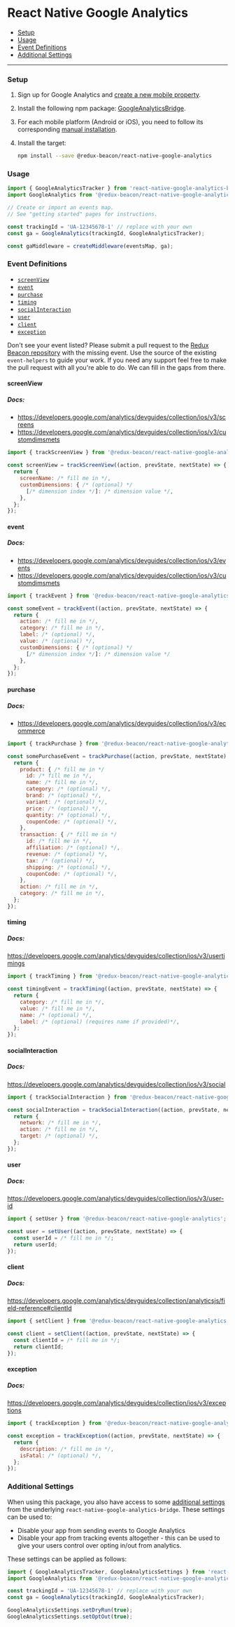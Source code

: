 # React Native Google Analytics

* [Setup](#setup)
* [Usage](#usage)
* [Event Definitions](#event-definitions)
* [Additional Settings](#additional-settings)

----

### Setup

1. Sign up for Google Analytics and
   [create a new mobile property](https://support.google.com/analytics/answer/2587086#GA).

2. Install the following npm package: [GoogleAnalyticsBridge](https://www.npmjs.com/package/react-native-google-analytics-bridge).

3. For each mobile platform (Android or iOS), you need to follow
   its corresponding [manual installation](https://github.com/idehub/react-native-google-analytics-bridge/wiki/Manual-installation).

4. Install the target:

    ```bash
    npm install --save @redux-beacon/react-native-google-analytics
    ```

### Usage

```js
import { GoogleAnalyticsTracker } from 'react-native-google-analytics-bridge';
import GoogleAnalytics from '@redux-beacon/react-native-google-analytics';

// Create or import an events map.
// See "getting started" pages for instructions.

const trackingId = 'UA-12345678-1' // replace with your own
const ga = GoogleAnalytics(trackingId, GoogleAnalyticsTracker);

const gaMiddleware = createMiddleware(eventsMap, ga);
```

### Event Definitions

* [`screenView`](#screenview)
* [`event`](#event)
* [`purchase`](#purchase)
* [`timing`](#timing)
* [`socialInteraction`](#socialinteraction)
* [`user`](#user)
* [`client`](#client)
* [`exception`](#exception)

Don't see your event listed? Please submit a pull request to
the [Redux Beacon repository](https://github.com/rangle/redux-beacon) with the
missing event. Use the source of the existing `event-helpers` to guide your
work. If you need any support feel free to make the pull request with all you're
able to do. We can fill in the gaps from there.

#### screenView
##### Docs:
 * https://developers.google.com/analytics/devguides/collection/ios/v3/screens
 * https://developers.google.com/analytics/devguides/collection/ios/v3/customdimsmets

```js
import { trackScreenView } from '@redux-beacon/react-native-google-analytics';

const screenView = trackScreenView((action, prevState, nextState) => {
  return {
    screenName: /* fill me in */,
    customDimensions: { /* (optional) */
      [/* dimension index */]: /* dimension value */,
    },
  };
});
```


#### event
##### Docs:
 * https://developers.google.com/analytics/devguides/collection/ios/v3/events
 * https://developers.google.com/analytics/devguides/collection/ios/v3/customdimsmets

```js
import { trackEvent } from '@redux-beacon/react-native-google-analytics';

const someEvent = trackEvent((action, prevState, nextState) => {
  return {
    action: /* fill me in */,
    category: /* fill me in */,
    label: /* (optional) */,
    value: /* (optional) */,
    customDimensions: { /* (optional) */
      [/* dimension index */]: /* dimension value */
    },
  };
});
```



#### purchase
##### Docs:
 * https://developers.google.com/analytics/devguides/collection/ios/v3/ecommerce

```js
import { trackPurchase } from '@redux-beacon/react-native-google-analytics';

const somePurchaseEvent = trackPurchase((action, prevState, nextState) => {
  return {
    product: { /* fill me in */
      id: /* fill me in */,
      name: /* fill me in */,
      category: /* (optional) */,
      brand: /* (optional) */,
      variant: /* (optional) */,
      price: /* (optional) */,
      quantity: /* (optional) */,
      couponCode: /* (optional) */,
    },
    transaction: { /* fill me in */
      id: /* fill me in */,
      affiliation: /* (optional) */,
      revenue: /* (optional) */,
      tax: /* (optional) */,
      shipping: /* (optional) */,
      couponCode: /* (optional) */,
    },
    action: /* fill me in */,
    category: /* fill me in */,
  };
});
```



#### timing
##### Docs:
https://developers.google.com/analytics/devguides/collection/ios/v3/usertimings

```js
import { trackTiming } from '@redux-beacon/react-native-google-analytics';

const timingEvent = trackTiming((action, prevState, nextState) => {
  return {
    category: /* fill me in */,
    value: /* fill me in */,
    name: /* (optional) */,
    label: /* (optional) (requires name if provided)*/,
  };
});
```



#### socialInteraction
##### Docs:
https://developers.google.com/analytics/devguides/collection/ios/v3/social

```js
import { trackSocialInteraction } from '@redux-beacon/react-native-google-analytics';

const socialInteraction = trackSocialInteraction((action, prevState, nextState) => {
  return {
    network: /* fill me in */,
    action: /* fill me in */,
    target: /* (optional) */,
  };
});
```



#### user
##### Docs:
https://developers.google.com/analytics/devguides/collection/ios/v3/user-id

```js
import { setUser } from '@redux-beacon/react-native-google-analytics';

const user = setUser((action, prevState, nextState) => {
  const userId = /* fill me in */;
  return userId;
});
```



#### client
##### Docs:
https://developers.google.com/analytics/devguides/collection/analyticsjs/field-reference#clientId

```js
import { setClient } from '@redux-beacon/react-native-google-analytics';

const client = setClient((action, prevState, nextState) => {
  const clientId = /* fill me in */;
  return clientId;
});
```



#### exception
##### Docs:
https://developers.google.com/analytics/devguides/collection/ios/v3/exceptions

```js
import { trackException } from '@redux-beacon/react-native-google-analytics';

const exception = trackException((action, prevState, nextState) => {
  return {
    description: /* fill me in */,
    isFatal: /* (optional) */,
  };
});
```


### Additional Settings

When using this package, you also have access to some [additional settings](https://github.com/idehub/react-native-google-analytics-bridge#googleanalyticssettings-api) from the underlying `react-native-google-analytics-bridge`. These settings can be used to:

* Disable your app from sending events to Google Analytics
* Disable your app from tracking events altogether - this can be used to give your users control over opting in/out from analytics.

These settings can be applied as follows:

```js
import { GoogleAnalyticsTracker, GoogleAnalyticsSettings } from 'react-native-google-analytics-bridge';
import GoogleAnalytics from '@redux-beacon/react-native-google-analytics';

const trackingId = 'UA-12345678-1' // replace with your own
const ga = GoogleAnalytics(trackingId, GoogleAnalyticsTracker);

GoogleAnalyticsSettings.setDryRun(true);
GoogleAnalyticsSettings.setOptOut(true);
```
